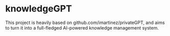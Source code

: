 # knowledgeGPT
This project is heavily based on github.com/imartinez/privateGPT, and aims to turn it into a full-fledged AI-powered knowledge management system.
